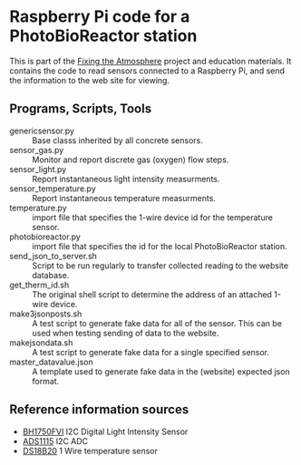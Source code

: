 # Raspberry Pi code for a PhotoBioReactor station

This is part of the [Fixing the Atmosphere](http://www.fixingtheatmosphere.com/) project and education materials.  It contains the code to read sensors connected to a Raspberry Pi, and send the information to the web site for viewing.

## Programs, Scripts, Tools

<dl>
<dt>genericsensor.py</dt>
<dd>Base classs inherited by all concrete sensors.</dd>

<dt>sensor_gas.py</dt>
<dd>Monitor and report discrete gas (oxygen) flow steps.</dd>

<dt>sensor_light.py</dt>
<dd>Report instantaneous light intensity measurments.</dd>

<dt>sensor_temperature.py</dt>
<dd>Report instantaneous temperature measurments.</dd>

<dt>temperature.py</dt>
<dd>import file that specifies the 1-wire device id for the temperature sensor.</dd>

<dt>photobioreactor.py</dt>
<dd>import file that specifies the id for the local PhotoBioReactor station.</dd>

<dt>send_json_to_server.sh</dt>
<dd>Script to be run regularly to transfer collected reading to the website database.</dd>

<dt>get_therm_id.sh</dt>
<dd>The original shell script to determine the address of an attached 1-wire device.</dd>

<dt>make3jsonposts.sh</dt>
<dd>A test script to generate fake data for all of the sensor.  This can be used when testing sending of data to the website.</dd>

<dt>makejsondata.sh</dt>
<dd>A test script to generate fake data for a single specified sensor.</dd>

<dt>master_datavalue.json</dt>
<dd>A template used to generate fake data in the (website) expected json format.</dd>

## Reference information sources

* [BH1750FVI](https://www.raspberrypi-spy.co.uk/2015/03/bh1750fvi-i2c-digital-light-intensity-sensor/) I2C Digital Light Intensity Sensor
* [ADS1115](https://www.adafruit.com/product/1085) I2C ADC
* [DS18B20](https://www.adafruit.com/product/381) 1 Wire temperature sensor
